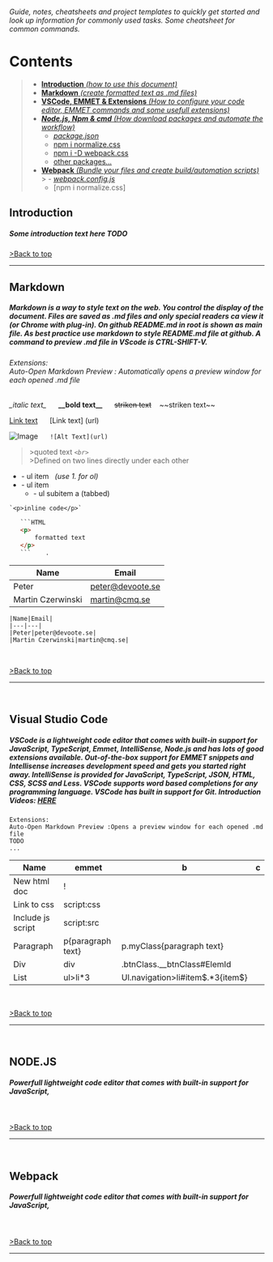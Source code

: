 _Guide, notes, cheatsheets and project templates to quickly get started and look up information for commonly used tasks. Some cheatsheet for common commands._

# Contents
>
>- [__Introduction__ _(how to use this document)_](#introduction)
>- [__Markdown__ _(create formatted text as .md files)_](#markdown)
>- [__VSCode, EMMET & Extensions__ _(How to configure your code editor, EMMET commands and some usefull extensions)_](#Visual&nbsp;Studio&nbsp;Code)
>- [___Node.js, Npm & cmd___ _(How download packages and automate the workflow)_](#node.js)
>    - [_package.json_](#package_json)
>   - [npm i normalize.css](#normalize)
>    - [npm i -D webpack.css](#normalize)
>    - [other packages...](#normalize)
>- [__Webpack__ _(Bundle your files and create build/automation scripts)_](#webpack)
    >    - [_webpack.config.js_](#package_json)
>   - [npm i normalize.css]



## __Introduction__             
##### Some introduction text here **TODO**

[>Back to top](#contents)

---



## __Markdown__
##### Markdown is a way to style text on the web. You control the display of the document. Files are saved as .md files and only special readers ca view it (or Chrome with plug-in). On github README.md in root is shown as main file. As best practice use markdown to style README.md file at github. A command to preview .md file in VScode is CTRL-SHIFT-V. 

###### Extensions:<br> Auto-Open Markdown Preview : Automatically opens a preview window for each opened .md file



_\_italic text\__ &nbsp;&nbsp;&nbsp;&nbsp;
__\_\_bold text\_\___ &nbsp;&nbsp;&nbsp;&nbsp;
~~striken text~~ &nbsp;&nbsp; ~\~striken text\~\~ 

[Link text](http://www.di.se) &nbsp;&nbsp;&nbsp;&nbsp; \[Link text\] \(url\)

 ![Image](http://icons.iconarchive.com/icons/saviourmachine/chat/32/online-icon.png)  &nbsp;&nbsp;&nbsp;&nbsp;  `![Alt Text](url)`

>\>quoted text _`<br>`_ <br>
>\>Defined on two lines directly under each other

- \- ul item &nbsp; _(use 1. for ol)_
- \- ul item
    - \- ul subitem a (tabbed)

`` `<p>inline code</p>` ``

```HTML
   ```HTML 
   <p>
       formatted text
   </p>
   ```    .
```





|Name|Email|
|---|---|
|Peter|peter@devoote.se|
|Martin Czerwinski|martin@cmq.se|
```
|Name|Email|
|---|---|
|Peter|peter@devoote.se|
|Martin Czerwinski|martin@cmq.se|
```

<br/>

[>Back to top](#contents)

---
<br>


## Visual Studio Code
##### VSCode is a lightweight code editor that comes with built-in support for JavaScript, TypeScript, Emmet, IntelliSense, Node.js and has lots of good extensions available. Out-of-the-box support for EMMET snippets and Intellisense increases development speed and gets you started right away. IntelliSense is provided for JavaScript, TypeScript, JSON, HTML, CSS, SCSS and Less. VSCode supports word based completions for any programming language. VSCode has built in support for Git. Introduction Videos: [HERE](https://www.youtube.com/results?search_query=Building+WebApps+using+Visual+Studio+Code)

```
Extensions:
Auto-Open Markdown Preview :Opens a preview window for each opened .md file
TODO
...
```

|Name|emmet|b|c|
|---|---|---|---|
|New html doc| ! |   |   |
|Link to css| script:css |   |   |
|Include js script| script:src |   |   |
|Paragraph| p{paragraph text} |p.myClass{paragraph text}   |   |
|Div| div | .btnClass.__btnClass#ElemId |   |
|List| ul>li*3 | Ul.navigation>li#item$.*3{item$}  |  |

<br/>

[>Back to top](#contents)

---
<br>


## NODE.JS

##### Powerfull lightweight code editor that comes with built-in support for JavaScript,

<br/>

[>Back to top](#contents)

---
<br>


## Webpack

##### Powerfull lightweight code editor that comes with built-in support for JavaScript,

<br/>

[>Back to top](#contents)

---
<br>






